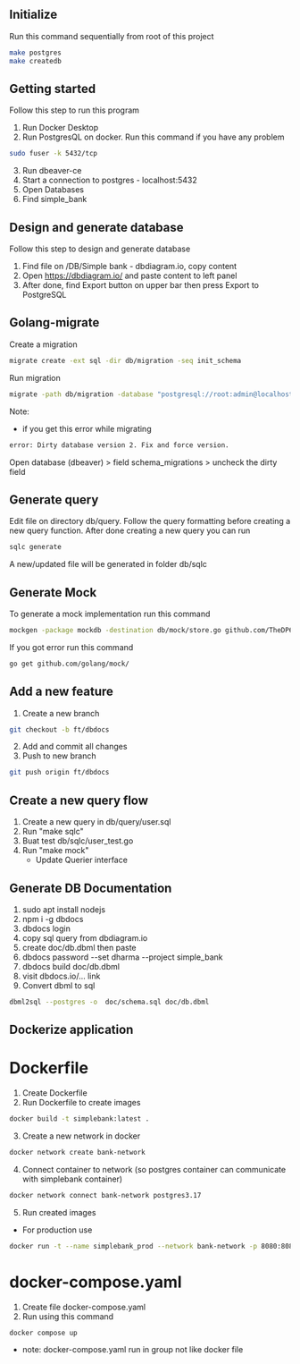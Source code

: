 ## Initialize

Run this command sequentially from root of this project

```bash
make postgres
make createdb
```

## Getting started

Follow this step to run this program

1. Run Docker Desktop
2. Run PostgresQL on docker. Run this command if you have any problem

```bash
sudo fuser -k 5432/tcp
```

3. Run dbeaver-ce
4. Start a connection to postgres - localhost:5432
5. Open Databases
6. Find simple_bank

## Design and generate database

Follow this step to design and generate database

1. Find file on /DB/Simple bank - dbdiagram.io, copy content
2. Open https://dbdiagram.io/ and paste content to left panel
3. After done, find Export button on upper bar then press Export to PostgreSQL

## Golang-migrate

Create a migration

```bash
migrate create -ext sql -dir db/migration -seq init_schema
```

Run migration

```bash
migrate -path db/migration -database "postgresql://root:admin@localhost:5432/simple_bank?sslmode=disable" -verbose up
```

Note:

- if you get this error while migrating

```bash
error: Dirty database version 2. Fix and force version.
```

Open database (dbeaver) > field schema_migrations > uncheck the dirty field

## Generate query

Edit file on directory db/query. Follow the query formatting before creating a new query function. After done creating a new query you can run

```bash
sqlc generate
```

A new/updated file will be generated in folder db/sqlc

## Generate Mock

To generate a mock implementation run this command

```bash
mockgen -package mockdb -destination db/mock/store.go github.com/TheDP66/simple_bank_go/db/sqlc Store
```

If you got error run this command

```bash
go get github.com/golang/mock/
```

## Add a new feature
1. Create a new branch
```bash
git checkout -b ft/dbdocs
```
2. Add and commit all changes
3. Push to new branch
```bash
git push origin ft/dbdocs
```


## Create a new query flow

1. Create a new query in db/query/user.sql
2. Run "make sqlc"
3. Buat test db/sqlc/user_test.go
4. Run "make mock"
   - Update Querier interface

## Generate DB Documentation
1. sudo apt install nodejs
2. npm i -g dbdocs
3. dbdocs login
4. copy sql query from dbdiagram.io 
5. create doc/db.dbml then paste
7. dbdocs password --set dharma --project simple_bank
6. dbdocs build doc/db.dbml
8. visit dbdocs.io/... link
9. Convert dbml to sql
```bash
dbml2sql --postgres -o  doc/schema.sql doc/db.dbml
```

## Dockerize application

# Dockerfile

1. Create Dockerfile
2. Run Dockerfile to create images

```bash
docker build -t simplebank:latest .
```

3. Create a new network in docker

```bash
docker network create bank-network
```

4. Connect container to network (so postgres container can communicate with simplebank container)

```bash
docker network connect bank-network postgres3.17
```

5. Run created images

- For production use

```bash
docker run -t --name simplebank_prod --network bank-network -p 8080:8080 -e GIN_MODE=release -e DB_SOURCE="postgresql://root:admin@postgres3.17:5432/simple_bank?sslmode=disable" simplebank:latest
```

# docker-compose.yaml

1. Create file docker-compose.yaml
2. Run using this command

```bash
docker compose up
```

- note: docker-compose.yaml run in group not like docker file

